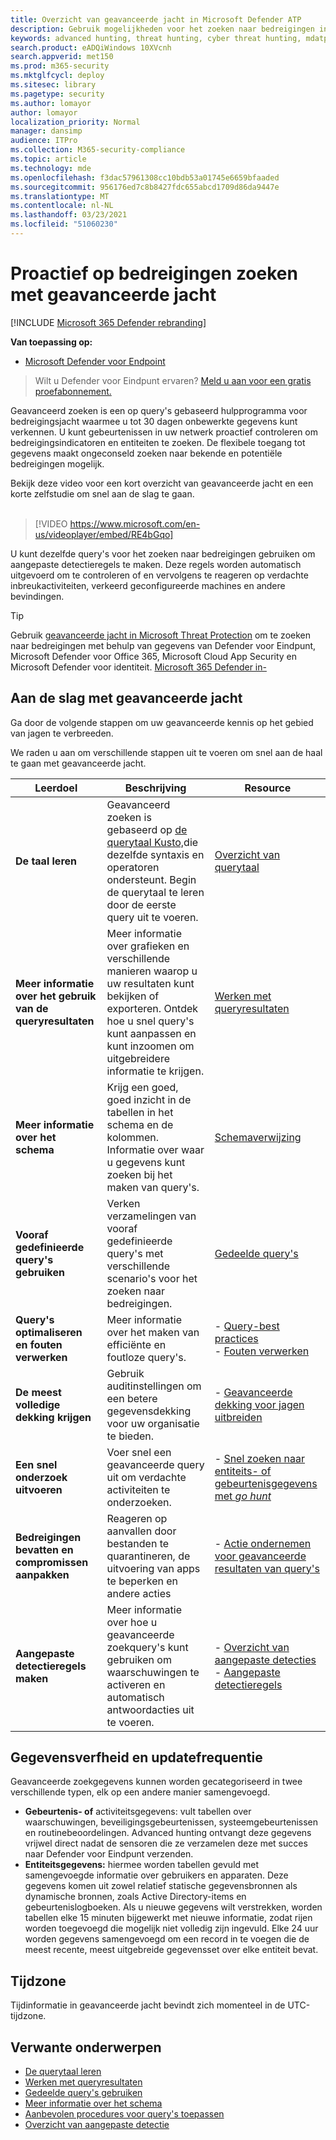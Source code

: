 ```yaml
---
title: Overzicht van geavanceerde jacht in Microsoft Defender ATP
description: Gebruik mogelijkheden voor het zoeken naar bedreigingen in Microsoft Defender ATP om query's te maken die bedreigingen en zwakke punten in uw netwerk vinden
keywords: advanced hunting, threat hunting, cyber threat hunting, mdatp, microsoft defender atp, wdatp, search, query, telemetry, custom detections, schema, kusto, time zone, UTC
search.product: eADQiWindows 10XVcnh
search.appverid: met150
ms.prod: m365-security
ms.mktglfcycl: deploy
ms.sitesec: library
ms.pagetype: security
ms.author: lomayor
author: lomayor
localization_priority: Normal
manager: dansimp
audience: ITPro
ms.collection: M365-security-compliance
ms.topic: article
ms.technology: mde
ms.openlocfilehash: f3dac57961308cc10bdb53a01745e6659bfaaded
ms.sourcegitcommit: 956176ed7c8b8427fdc655abcd1709d86da9447e
ms.translationtype: MT
ms.contentlocale: nl-NL
ms.lasthandoff: 03/23/2021
ms.locfileid: "51060230"
---
```

# <a name="proactively-hunt-for-threats-with-advanced-hunting"></a>Proactief op bedreigingen zoeken met geavanceerde jacht

[!INCLUDE [Microsoft 365 Defender rebranding](../../includes/microsoft-defender.md)]

**Van toepassing op:**
- [Microsoft Defender voor Endpoint](https://go.microsoft.com/fwlink/?linkid=2154037)

>Wilt u Defender voor Eindpunt ervaren? [Meld u aan voor een gratis proefabonnement.](https://www.microsoft.com/microsoft-365/windows/microsoft-defender-atp?ocid=docs-wdatp-advancedhunting-abovefoldlink)

Geavanceerd zoeken is een op query's gebaseerd hulpprogramma voor bedreigingsjacht waarmee u tot 30 dagen onbewerkte gegevens kunt verkennen. U kunt gebeurtenissen in uw netwerk proactief controleren om bedreigingsindicatoren en entiteiten te zoeken. De flexibele toegang tot gegevens maakt ongeconseld zoeken naar bekende en potentiële bedreigingen mogelijk.

Bekijk deze video voor een kort overzicht van geavanceerde jacht en een korte zelfstudie om snel aan de slag te gaan.
<br />
<br />

> [!VIDEO https://www.microsoft.com/en-us/videoplayer/embed/RE4bGqo]

U kunt dezelfde query's voor het zoeken naar bedreigingen gebruiken om aangepaste detectieregels te maken. Deze regels worden automatisch uitgevoerd om te controleren of en vervolgens te reageren op verdachte inbreukactiviteiten, verkeerd geconfigureerde machines en andere bevindingen.

>[!TIP]
>Gebruik [geavanceerde jacht in Microsoft Threat Protection](https://docs.microsoft.com/microsoft-365/security/defender/advanced-hunting-overview) om te zoeken naar bedreigingen met behulp van gegevens van Defender voor Eindpunt, Microsoft Defender voor Office 365, Microsoft Cloud App Security en Microsoft Defender voor identiteit. [Microsoft 365 Defender in-](https://docs.microsoft.com/microsoft-365/security/defender/mtp-enable)

## <a name="get-started-with-advanced-hunting"></a>Aan de slag met geavanceerde jacht

Ga door de volgende stappen om uw geavanceerde kennis op het gebied van jagen te verbreeden.

We raden u aan om verschillende stappen uit te voeren om snel aan de haal te gaan met geavanceerde jacht.

| Leerdoel | Beschrijving | Resource |
|--|--|--|
| **De taal leren** | Geavanceerd zoeken is gebaseerd op [de querytaal Kusto,](https://docs.microsoft.com/azure/kusto/query/)die dezelfde syntaxis en operatoren ondersteunt. Begin de querytaal te leren door de eerste query uit te voeren. | [Overzicht van querytaal](advanced-hunting-query-language.md) |
| **Meer informatie over het gebruik van de queryresultaten** | Meer informatie over grafieken en verschillende manieren waarop u uw resultaten kunt bekijken of exporteren. Ontdek hoe u snel query's kunt aanpassen en kunt inzoomen om uitgebreidere informatie te krijgen. | [Werken met queryresultaten](advanced-hunting-query-results.md) |
| **Meer informatie over het schema** | Krijg een goed, goed inzicht in de tabellen in het schema en de kolommen. Informatie over waar u gegevens kunt zoeken bij het maken van query's. | [Schemaverwijzing](advanced-hunting-schema-reference.md) |
| **Vooraf gedefinieerde query's gebruiken** | Verken verzamelingen van vooraf gedefinieerde query's met verschillende scenario's voor het zoeken naar bedreigingen. | [Gedeelde query's](advanced-hunting-shared-queries.md) |
| **Query's optimaliseren en fouten verwerken** | Meer informatie over het maken van efficiënte en foutloze query's. | - [Query-best practices](advanced-hunting-best-practices.md)<br>- [Fouten verwerken](advanced-hunting-errors.md) |
| **De meest volledige dekking krijgen** | Gebruik auditinstellingen om een betere gegevensdekking voor uw organisatie te bieden. | - [Geavanceerde dekking voor jagen uitbreiden](advanced-hunting-extend-data.md) |
| **Een snel onderzoek uitvoeren** | Voer snel een geavanceerde query uit om verdachte activiteiten te onderzoeken. | - [Snel zoeken naar entiteits- of gebeurtenisgegevens met *go hunt*](advanced-hunting-go-hunt.md) |
| **Bedreigingen bevatten en compromissen aanpakken** | Reageren op aanvallen door bestanden te quarantineren, de uitvoering van apps te beperken en andere acties | - [Actie ondernemen voor geavanceerde resultaten van query's](advanced-hunting-take-action.md) |
| **Aangepaste detectieregels maken** | Meer informatie over hoe u geavanceerde zoekquery's kunt gebruiken om waarschuwingen te activeren en automatisch antwoordacties uit te voeren. | - [Overzicht van aangepaste detecties](overview-custom-detections.md)<br>- [Aangepaste detectieregels](custom-detection-rules.md) |

## <a name="data-freshness-and-update-frequency"></a>Gegevensverfheid en updatefrequentie

Geavanceerde zoekgegevens kunnen worden gecategoriseerd in twee verschillende typen, elk op een andere manier samengevoegd.

- **Gebeurtenis- of** activiteitsgegevens: vult tabellen over waarschuwingen, beveiligingsgebeurtenissen, systeemgebeurtenissen en routinebeoordelingen. Advanced hunting ontvangt deze gegevens vrijwel direct nadat de sensoren die ze verzamelen deze met succes naar Defender voor Eindpunt verzenden.
- **Entiteitsgegevens:** hiermee worden tabellen gevuld met samengevoegde informatie over gebruikers en apparaten. Deze gegevens komen uit zowel relatief statische gegevensbronnen als dynamische bronnen, zoals Active Directory-items en gebeurtenislogboeken. Als u nieuwe gegevens wilt verstrekken, worden tabellen elke 15 minuten bijgewerkt met nieuwe informatie, zodat rijen worden toegevoegd die mogelijk niet volledig zijn ingevuld. Elke 24 uur worden gegevens samengevoegd om een record in te voegen die de meest recente, meest uitgebreide gegevensset over elke entiteit bevat.

## <a name="time-zone"></a>Tijdzone

Tijdinformatie in geavanceerde jacht bevindt zich momenteel in de UTC-tijdzone.

## <a name="related-topics"></a>Verwante onderwerpen

- [De querytaal leren](advanced-hunting-query-language.md)
- [Werken met queryresultaten](advanced-hunting-query-results.md)
- [Gedeelde query's gebruiken](advanced-hunting-shared-queries.md)
- [Meer informatie over het schema](advanced-hunting-schema-reference.md)
- [Aanbevolen procedures voor query's toepassen](advanced-hunting-best-practices.md)
- [Overzicht van aangepaste detectie](overview-custom-detections.md)
